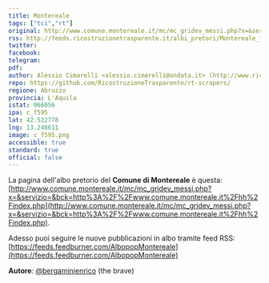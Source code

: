 ```yaml
---
title: Montereale
tags: ["tci","rt"]
original: http://www.comune.montereale.it/mc/mc_gridev_messi.php?x=&servizio=&bck=http%3A%2F%2Fwww.comune.montereale.it%2Fhh%2Findex.php
rss: http://feeds.ricostruzionetrasparente.it/albi_pretori/Montereale_feed.xml
twitter: 
facebook: 
telegram: 
pdf: 
author: Alessio Cimarelli <alessio.cimarelli@ondata.it> (http://www.ricostruzionetrasparente.it)
repo: https://github.com/RicostruzioneTrasparente/rt-scrapers/
regione: Abruzzo
provincia: L'Aquila
istat: 066056
ipa: c_f595
lat: 42.522778
lng: 13.248611
image: c_f595.png
accessible: true
standard: true
official: false
---
```


La pagina dell'albo pretorio del **Comune di Montereale** è questa: [http://www.comune.montereale.it/mc/mc_gridev_messi.php?x=&servizio=&bck=http%3A%2F%2Fwww.comune.montereale.it%2Fhh%2Findex.php](http://www.comune.montereale.it/mc/mc_gridev_messi.php?x=&servizio=&bck=http%3A%2F%2Fwww.comune.montereale.it%2Fhh%2Findex.php).

Adesso puoi seguire le nuove pubblicazioni in albo tramite feed RSS: [https://feeds.feedburner.com/AlbopopMontereale](https://feeds.feedburner.com/AlbopopMontereale) 


**Autore**: [@bergaminienrico](https://twitter.com/bergaminienrico) (the brave)
